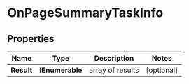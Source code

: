 # OnPageSummaryTaskInfo


## Properties

| Name | Type | Description | Notes |
|------------ | ------------- | ------------- | -------------|
**Result** | **IEnumerable<OnPageSummaryResultInfo>** | array of results |[optional]|
